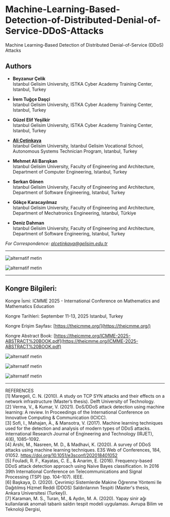 # Machine-Learning-Based-Detection-of-Distributed-Denial-of-Service-DDoS-Attacks

Machine Learning-Based Detection of Distributed Denial-of-Service (DDoS) Attacks

## Authors

- **Beyzanur Çelik**     
Istanbul Gelisim University, ISTKA Cyber ​​Academy Training Center, Istanbul, Turkey 

- **İrem Tuğçe Daşçi**     
Istanbul Gelisim University, ISTKA Cyber ​​Academy Training Center, Istanbul, Turkey 

- **Güzel Elif Yeşilkir**     
Istanbul Gelisim University, ISTKA Cyber ​​Academy Training Center, Istanbul, Turkey

- **[Ali Çetinkaya](https://scholar.google.com.tr/citations?user=XSEW-NcAAAAJ)**     
Istanbul Gelisim University, Istanbul Gelisim Vocational School, Autonomous Systems Technician Program, Istanbul, Turkey

- **Mehmet Ali Barışkan**     
Istanbul Gelisim University, Faculty of Engineering and Architecture, Department of Computer Engineering, Istanbul, Turkey

- **Serkan Gönen**     
Istanbul Gelisim University, Faculty of Engineering and Architecture, Department of Software Engineering, Istanbul, Turkey

- **Gökçe Karacayılmaz**     
Istanbul Gelisim University, Faculty of Engineering and Architecture, Department of Mechatronics Engineering, Istanbul, Türkiye

- **Deniz Dahman**     
Istanbul Gelisim University, Faculty of Engineering and Architecture, Department of Software Engineering, Istanbul, Turkey

*For Correspondence: alcetinkaya@gelisim.edu.tr*

---

![alternatif metin](https://github.com/acetinkaya/Machine-Learning-Based-Detection-of-Distributed-Denial-of-Service-DDoS-Attacks/blob/main/3.png)

![alternatif metin](https://github.com/acetinkaya/Machine-Learning-Based-Detection-of-Distributed-Denial-of-Service-DDoS-Attacks/blob/main/4.png)

---

## Kongre Bilgileri: 

Kongre İsmi: ICMME 2025 - International Conference on Mathematics and Mathematics Education 

Kongre Tarihleri: September 11-13, 2025 Istanbul, Turkey

Kongre Erişim Sayfası: [https://theicmme.org/](https://theicmme.org/)

Kongre Abstract Book: [https://theicmme.org/ICMME-2025-ABSTRACT%20BOOK.pdf](https://theicmme.org/ICMME-2025-ABSTRACT%20BOOK.pdf)

![alternatif metin](https://github.com/acetinkaya/Machine-Learning-Based-Detection-of-Distributed-Denial-of-Service-DDoS-Attacks/blob/main/1.png)

![alternatif metin](https://github.com/acetinkaya/Machine-Learning-Based-Detection-of-Distributed-Denial-of-Service-DDoS-Attacks/blob/main/2.png)

![alternatif metin](https://github.com/acetinkaya/Machine-Learning-Based-Detection-of-Distributed-Denial-of-Service-DDoS-Attacks/blob/main/5.png)

---

REFERENCES     
[1] Maregeli, C. N. (2010). A study on TCP SYN attacks and their effects on a network infrastructure (Master’s thesis). Delft University of Technology.     
[2] Verma, V., & Kumar, V. (2021). DoS/DDoS attack detection using machine learning: A review. In Proceedings of the International Conference on Innovative Computing & Communication (ICICC).       
[3] Sofi, I., Mahajan, A., & Mansotra, V. (2017). Machine learning techniques used for the detection and analysis of modern types of DDoS attacks. International Research Journal of Engineering and Technology (IRJET), 4(6), 1085–1092.     
[4] Arshi, M., Nasreen, M. D., & Madhavi, K. (2020). A survey of DDoS attacks using machine learning techniques. E3S Web of Conferences, 184, 01052. https://doi.org/10.1051/e3sconf/202018401052    
[5] Fouladi, R. F., Kayatas, C. E., & Anarim, E. (2016). Frequency-based DDoS attack detection approach using Naive Bayes classification. In 2016 39th International Conference on Telecommunications and Signal Processing (TSP) (pp. 104–107). IEEE.    
[6] Başkaya, D. (2020). Çevrimiçi Sistemlerde Makine Öğrenme Yöntemi Ile Dağıtılmış Hizmet Reddi (DDOS) Saldırılarının Tespiti (Master's thesis, Ankara Universitesi (Turkey)).    
[7] Karaman, M. S., Turan, M., & Aydın, M. A. (2020). Yapay sinir ağı kullanılarak anomali tabanlı saldırı tespit modeli uygulaması. Avrupa Bilim ve Teknoloji Dergisi, 


